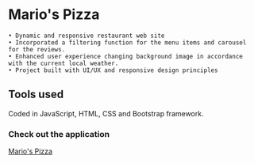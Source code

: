 # Mario's Pizza
	• Dynamic and responsive restaurant web site 
	• Incorporated a filtering function for the menu items and carousel for the reviews.
	• Enhanced user experience changing background image in accordance with the current local weather.
	• Project built with UI/UX and responsive design principles 

## Tools used
Coded in JavaScript, HTML, CSS and Bootstrap framework.

### Check out the application

[Mario's Pizza](https://pizza-alina-krasowski.glitch.me/)

